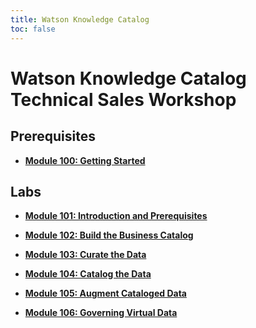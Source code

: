 ```yaml
---
title: Watson Knowledge Catalog
toc: false
---
```


# Watson Knowledge Catalog Technical Sales Workshop

## Prerequisites

- **[Module 100: Getting Started](/wkc/getting-started)**

## Labs

- **[Module 101: Introduction and Prerequisites](/wkc/101)**

- **[Module 102: Build the Business Catalog](/wkc/102)**

- **[Module 103: Curate the Data](/wkc/103)**

- **[Module 104: Catalog the Data](/wkc/104)**

- **[Module 105: Augment Cataloged Data](/wkc/105)**

- **[Module 106: Governing Virtual Data](/wkc/106)**

